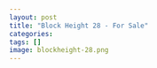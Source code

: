 ```yaml
---
layout: post
title: "Block Height 28 - For Sale"
categories: 
tags: []
image: blockheight-28.png
---
```


